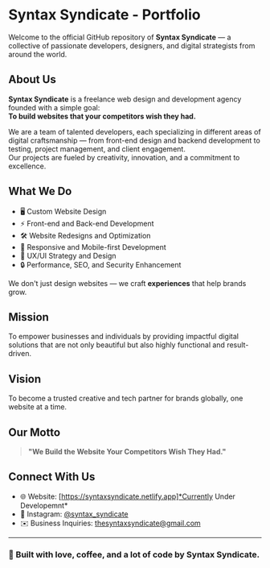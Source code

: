 # Syntax Syndicate - Portfolio

Welcome to the official GitHub repository of **Syntax Syndicate** — a collective of passionate developers, designers, and digital strategists from around the world.

## About Us

**Syntax Syndicate** is a freelance web design and development agency founded with a simple goal:  
**To build websites that your competitors wish they had.**

We are a team of talented developers, each specializing in different areas of digital craftsmanship — from front-end design and backend development to testing, project management, and client engagement.  
Our projects are fueled by creativity, innovation, and a commitment to excellence.

## What We Do

- 🖥️ Custom Website Design
- ⚡ Front-end and Back-end Development
- 🛠️ Website Redesigns and Optimization
- 📱 Responsive and Mobile-first Development
- 🧠 UX/UI Strategy and Design
- 🔒 Performance, SEO, and Security Enhancement

We don't just design websites — we craft **experiences** that help brands grow.

## Mission

To empower businesses and individuals by providing impactful digital solutions that are not only beautiful but also highly functional and result-driven.

## Vision

To become a trusted creative and tech partner for brands globally, one website at a time.

## Our Motto

> **"We Build the Website Your Competitors Wish They Had."**

## Connect With Us

- 🌐 Website: [https://syntaxsyndicate.netlify.app]*Currently Under Developemnt*
- 📸 Instagram: [@syntax_syndicate](https://instagram.com/syntax_syndicate)
- ✉️ Business Inquiries: [thesyntaxsyndicate@gmail.com](mailto:thesyntaxsyndicate@gmail.com)

---

### 🚀 Built with love, coffee, and a lot of code by Syntax Syndicate.
